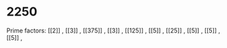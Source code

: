 # 2250

Prime factors: [[2]] , [[3]] , [[375]] , [[3]] , [[125]] , [[5]] , [[25]] , [[5]] , [[5]] , [[5]] , 
